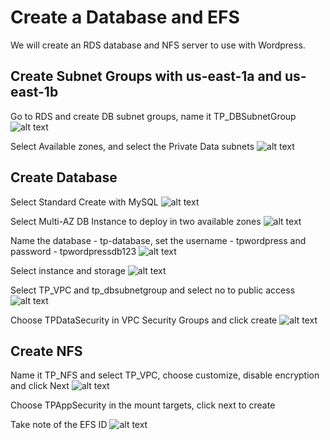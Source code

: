# Create a Database and EFS

We will create an RDS database and NFS server to use with Wordpress.

## Create Subnet Groups with us-east-1a and us-east-1b
Go to RDS and create DB subnet groups, name it TP_DBSubnetGroup
![alt text](https://adetunjiaramide.s3.amazonaws.com/images/aws/three-tier-wordpress/create_subnetgroup.png)


Select Available zones, and select the Private Data subnets
![alt text](https://adetunjiaramide.s3.amazonaws.com/images/aws/three-tier-wordpress/dbsubnet_group_subnets.png)

## Create Database

Select Standard Create with MySQL
![alt text](https://adetunjiaramide.s3.amazonaws.com/images/aws/three-tier-wordpress/select_mysql.png)

Select Multi-AZ DB Instance to deploy in two available zones
![alt text](https://adetunjiaramide.s3.amazonaws.com/images/aws/three-tier-wordpress/choose_multi_az.png)

Name the database - tp-database, set the username - tpwordpress and password - tpwordpressdb123
![alt text](https://adetunjiaramide.s3.amazonaws.com/images/aws/three-tier-wordpress/set_password.png)

Select instance and storage
![alt text](https://adetunjiaramide.s3.amazonaws.com/images/aws/three-tier-wordpress/db_instance.png)

Select TP_VPC and tp_dbsubnetgroup and select no to public access
![alt text](https://adetunjiaramide.s3.amazonaws.com/images/aws/three-tier-wordpress/db_vpc.png)

Choose TPDataSecurity in VPC Security Groups and click create
![alt text](https://adetunjiaramide.s3.amazonaws.com/images/aws/three-tier-wordpress/db_sg.png)


## Create NFS

Name it TP_NFS and select TP_VPC, choose customize, disable encryption and click Next
![alt text](https://adetunjiaramide.s3.amazonaws.com/images/aws/three-tier-wordpress/create_efs.png)

Choose TPAppSecurity in the mount targets, click next to create

Take note of the EFS ID
![alt text](https://adetunjiaramide.s3.amazonaws.com/images/aws/three-tier-wordpress/efs_complete.png)









